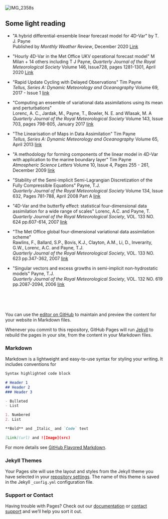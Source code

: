 ![IMG_2358s](https://user-images.githubusercontent.com/61735396/134172964-fc56ed9c-df94-436a-b9d2-dfe6c6e31c3c.jpg)

## Some light reading
* "A hybrid differential-ensemble linear forecast model for 4D-Var"
by T. J. Payne<br>
Published by _Monthly Weather Review_, December 2020
[Link](https://journals.ametsoc.org/view/journals/mwre/149/1/mwr-d-20-0088.1.xml)


* "Hourly 4D-Var in the Met Office UKV operational forecast model"
M Milan + 14 others including T J Payne,
_Quarterly Journal of the Royal Meteorological Society_
Volume 146, Issue728, pages 1281-1301, April 2020 
[Link](https://rmets.onlinelibrary.wiley.com/doi/full/10.1002/qj.3737)


* "Rapid Update Cycling with Delayed Observations"
Tim Payne<br>
_Tellus, Series A: Dynamic Meteorology and Oceanography_ Volume 69, 2017 - Issue 1
<a href="http://www.tandfonline.com/doi/abs/10.1080/16000870.2017.1409061">link</a>

* "Computing an ensemble of variational data assimilations using its mean and perturbations"<br>
Lorenc, A. C., Jardak, M., Payne, T., Bowler, N. E. and Wlasak, M. A<br>
_Quarterly Journal of the Royal Meteorological Society_ 
Volume 143, Issue 703, pages 798-805, January 2017 
<a href="http://onlinelibrary.wiley.com/wol1/doi/10.1002/qj.2965/abstract">link</a>

* "The Linearisation of Maps in Data Assimilation" Tim Payne<br>
_Tellus, Series A: Dynamic Meteorology and Oceanography_ Volume 65, April 2013
<a href="http://www.tandfonline.com/doi/abs/10.3402/tellusa.v65i0.18840">link</a>

* "A methodology for forming components of the linear model in 4D-Var with
application to the marine boundary layer" Tim Payne<br>
_Atmospheric Science Letters_ Volume 10, Issue 4, Pages 255 - 261, December 2009
<a href="http://onlinelibrary.wiley.com/doi/10.1002/asl.234/abstract">link</a>

* "Stability of the Semi-implicit Semi-Lagrangian
 Discretization of the Fully Compressible Equations" Payne, T.J.<br>
_Quarterly Journal of the Royal Meteorological Society_ Volume 134, Issue 632, Pages 781-788, April 2008 Part A
<a href="http://onlinelibrary.wiley.com/doi/10.1002/qj.227/abstract">link</a>

* "4D-Var and the butterfly effect: statistical four-dimensional data assimilation for a wide range of scales"
Lorenc, A.C. and Payne, T. <br>
_Quarterly Journal of the Royal Meteorological Society_, VOL. 133 NO. 624
pp.607-614, 2007 <a href="http://onlinelibrary.wiley.com/doi/10.1002/qj.36/abstract">link</a>

* "The Met Office global four-dimensional variational data assimilation scheme" <br>
Rawlins, F., Ballard, S.P., Bovis, K.J., Clayton, A.M.,	Li, D.,	Inverarity, G.W., Lorenc, A.C. and Payne, T.J.<br> 
_Quarterly Journal of the Royal Meteorological Society_, VOL. 133 NO. 623 
pp.347-362, 2007 <a href="http://onlinelibrary.wiley.com/doi/10.1002/qj.32/abstract">link</a>

* "Singular vectors and excess growths in semi-implicit non-hydrostatic models" Payne, T.J.<br>
_Quarterly Journal of the Royal Meteorological Society_, VOL. 132 NO. 619 
pp.2087-2094, 2006 <a href="http://onlinelibrary.wiley.com/doi/10.1256/qj.05.52/abstract">link</a>

<br><br><br>


You can use the [editor on GitHub](https://github.com/timpaynemetoffice/timpaynemetoffice.github.io/edit/main/index.md) to maintain and preview the content for your website in Markdown files.

Whenever you commit to this repository, GitHub Pages will run [Jekyll](https://jekyllrb.com/) to rebuild the pages in your site, from the content in your Markdown files.

### Markdown

Markdown is a lightweight and easy-to-use syntax for styling your writing. It includes conventions for

```markdown
Syntax highlighted code block

# Header 1
## Header 2
### Header 3

- Bulleted
- List

1. Numbered
2. List

**Bold** and _Italic_ and `Code` text

[Link](url) and ![Image](src)
```
For more details see [GitHub Flavored Markdown](https://guides.github.com/features/mastering-markdown/).

### Jekyll Themes

Your Pages site will use the layout and styles from the Jekyll theme you have selected in your [repository settings](https://github.com/timpaynemetoffice/timpaynemetoffice.github.io/settings/pages). The name of this theme is saved in the Jekyll `_config.yml` configuration file.

### Support or Contact

Having trouble with Pages? Check out our [documentation](https://docs.github.com/categories/github-pages-basics/) or [contact support](https://support.github.com/contact) and we’ll help you sort it out.
